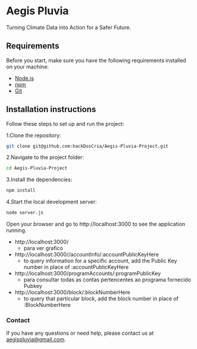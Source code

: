 # Aegis Pluvia
  Turning Climate Data into Action for a Safer Future.

## Requirements

Before you start, make sure you have the following requirements installed on your machine:

- [Node.js](https://nodejs.org/)
- [npm](https://www.npmjs.com/)
- [Git](https://git-scm.com/)

## Installation instructions

Follow these steps to set up and run the project:

1.Clone the repository:

```bash
git clone git@github.com:hackDosCria/Aegis-Pluvia-Project.git
```
2.Navigate to the project folder:

  ```bash
  cd Aegis-Pluvia-Project
```
3.Install the dependencies:
   
  ```bash
  npm install
  ```  
4.Start the local development server:
  
  ```bash
  node server.js
```

Open your browser and go to http://localhost:3000 to see the application running.

- http://localhost:3000/
  - para ver grafico 
- http://localhost:3000//accountInfo/:accountPublicKeyHere
  - to query information for a specific account, add the Public Key number in place of :accountPublicKeyHere
- http://localhost:3000/programAccounts/:programPublicKey
  - para consultar todas as contas pertencentes ao programa fornecido Pubkey
- http://localhost:3000/block/:blockNumberHere
  - to query that particular block, add the block number in place of :BlockNumberHere


### Contact
If you have any questions or need help, please contact us at aegispluvia@gmail.com.
